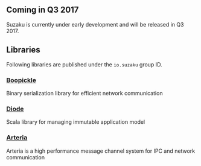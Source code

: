 ## Coming in Q3 2017

Suzaku is currently under early development and will be released in Q3 2017.

## Libraries

Following libraries are published under the `io.suzaku` group ID.

### [Boopickle](https://github.com/suzaku-io/boopickle)

Binary serialization library for efficient network communication

### [Diode](https://github.com/suzaku-io/diode)

Scala library for managing immutable application model

### [Arteria](https://github.com/suzaku-io/arteria)

Arteria is a high performance message channel system for IPC and network communication

